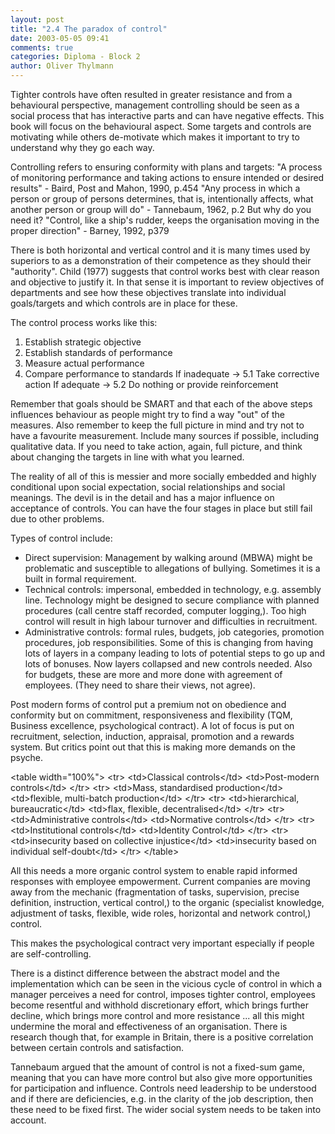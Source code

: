 ```yaml
---
layout: post
title: "2.4 The paradox of control"
date: 2003-05-05 09:41
comments: true
categories: Diploma - Block 2
author: Oliver Thylmann
---
```



Tighter controls have often resulted in greater resistance and from a behavioural perspective, management controlling should be seen as a social process that has interactive parts and can have negative effects. This book will focus on the behavioural aspect. Some targets and controls are motivating while others de-motivate which makes it important to try to understand why they go each way.





Controlling refers to ensuring conformity with plans and targets:
&quot;A process of monitoring performance and taking actions to ensure intended or desired results&quot; - Baird, Post and Mahon, 1990, p.454
&quot;Any process in which a person or group of persons determines, that is, intentionally affects, what another person or group will do&quot; - Tannebaum, 1962, p.2
But why do you need it?
&quot;Control, like a ship's rudder, keeps the organisation moving in the proper direction&quot; - Barney, 1992, p379

There is both horizontal and vertical control and it is many times used by superiors to as a demonstration of their competence as they should their &quot;authority&quot;. Child (1977) suggests that control works best with clear reason and objective to justify it. In that sense it is important to review objectives of departments and see how these objectives translate into individual goals/targets and which controls are in place for these.

The control process works like this:
1. Establish strategic objective
2. Establish standards of performance
3. Measure actual performance
4. Compare performance to standards 
If inadequate -&gt; 5.1 Take corrective action
If adequate -&gt; 5.2 Do nothing or provide reinforcement

Remember that goals should be SMART and that each of the above steps influences behaviour as people might try to find a way &quot;out&quot; of the measures. Also remember to keep the full picture in mind and try not to have a favourite measurement. Include many sources if possible, including qualitative data. If you need to take action, again, full picture, and think about changing the targets in line with what you learned.

The reality of all of this is messier and more socially embedded and highly conditional upon social expectation, social relationships and social meanings. The devil is in the detail and has a major influence on acceptance of controls. You can have the four stages in place but still fail due to other problems.

Types of control include:
- Direct supervision: Management by walking around (MBWA) might be problematic and susceptible to allegations of bullying. Sometimes it is a built in formal requirement.
- Technical controls: impersonal, embedded in technology, e.g. assembly line. Technology might be designed to secure compliance with planned procedures (call centre staff recorded, computer logging,). Too high control will result in high labour turnover and difficulties in recruitment. 
- Administrative controls: formal rules, budgets, job categories, promotion procedures, job responsibilities. Some of this is changing from having lots of layers in a company leading to lots of potential steps to go up and lots of bonuses. Now layers collapsed and new controls needed. Also for budgets, these are more and more done with agreement of employees. (They need to share their views, not agree).

Post modern forms of control put a premium not on obedience and conformity but on commitment, responsiveness and flexibility (TQM, Business excellence, psychological contract). A lot of focus is put on recruitment, selection, induction, appraisal, promotion and a rewards system. But critics point out that this is making more demands on the psyche.

&lt;table width=&quot;100%&quot;&gt;
&lt;tr&gt;
&lt;td&gt;Classical controls&lt;/td&gt;
&lt;td&gt;Post-modern controls&lt;/td&gt;
&lt;/tr&gt;
&lt;tr&gt;
&lt;td&gt;Mass, standardised production&lt;/td&gt;
&lt;td&gt;flexible, multi-batch production&lt;/td&gt;
&lt;/tr&gt;
&lt;tr&gt;
&lt;td&gt;hierarchical, bureaucratic&lt;/td&gt;
&lt;td&gt;flax, flexible, decentralised&lt;/td&gt;
&lt;/tr&gt;
&lt;tr&gt;
&lt;td&gt;Administrative controls&lt;/td&gt;
&lt;td&gt;Normative controls&lt;/td&gt;
&lt;/tr&gt;
&lt;tr&gt;
&lt;td&gt;Institutional controls&lt;/td&gt;
&lt;td&gt;Identity Control&lt;/td&gt;
&lt;/tr&gt;
&lt;tr&gt;
&lt;td&gt;insecurity based on collective injustice&lt;/td&gt;
&lt;td&gt;insecurity based on individual self-doubt&lt;/td&gt;
&lt;/tr&gt;
&lt;/table&gt;

All this needs a more organic control system to enable rapid informed responses with employee empowerment. Current companies are moving away from the mechanic (fragmentation of tasks, supervision, precise definition, instruction, vertical control,) to the organic (specialist knowledge, adjustment of tasks, flexible, wide roles, horizontal and network control,) control.

This makes the psychological contract very important especially if people are self-controlling. 

There is a distinct difference between the abstract model and the implementation which can be seen in the vicious cycle of control in which a manager perceives a need for control, imposes tighter control, employees become resentful and withhold discretionary effort, which brings further decline, which brings more control and more resistance ... all this might undermine the moral and effectiveness of an organisation. There is research though that, for example in Britain, there is a positive correlation between certain controls and satisfaction. 

Tannebaum argued that the amount of control is not a fixed-sum game, meaning that you can have more control but also give more opportunities for participation and influence. Controls need leadership to be understood and if there are deficiencies, e.g. in the clarity of the job description, then these need to be fixed first. The wider social system needs to be taken into account.


